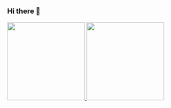 ### Hi there 👋
 <div>
  <a href="https://github.com/antoniohbmonteiro">
  <img height="180em" src="https://github-readme-stats.vercel.app/api?username=antoniohbmonteiro&show_icons=true&theme=vision-friendly-dark&include_all_commits=true&count_private=true"/>
  <img height="180em" src="https://github-readme-stats.vercel.app/api/top-langs/?username=antoniohbmonteiro&layout=compact&langs_count=7&theme=vision-friendly-dark"/>
</div>
